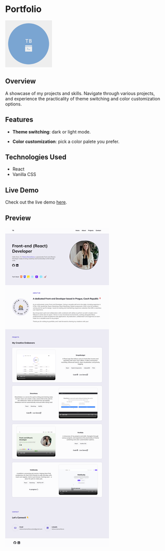 # Portfolio

<img src="public/logo.png" alt="Portfolio Logo" width="150" height="150" />

## Overview

A showcase of my projects and skills. Navigate through various projects, and experience the practicality of theme switching and color customization options.

## Features

- **Theme switching**: dark or light mode.

- **Color customization**: pick a color palete you prefer.

## Technologies Used

- React
- Vanilla CSS

## Live Demo

Check out the live demo [here](#).

## Preview

![the whole website](public/preview/portfolio1.png)
